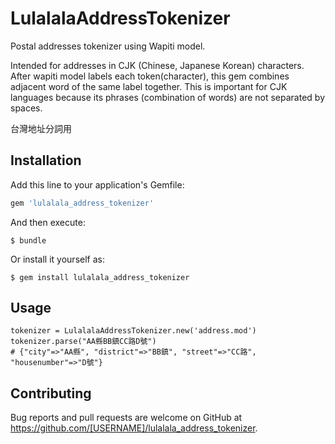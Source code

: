 # LulalalaAddressTokenizer

Postal addresses tokenizer using Wapiti model.

Intended for addresses in CJK (Chinese, Japanese Korean) characters.
After wapiti model labels each token(character), this gem combines adjacent word of the same label together.
This is important for CJK languages because its phrases (combination of words) are not separated by spaces.

台灣地址分詞用

## Installation

Add this line to your application's Gemfile:

```ruby
gem 'lulalala_address_tokenizer'
```

And then execute:

    $ bundle

Or install it yourself as:

    $ gem install lulalala_address_tokenizer

## Usage

```
tokenizer = LulalalaAddressTokenizer.new('address.mod')
tokenizer.parse("AA縣BB鎮CC路D號")
# {"city"=>"AA縣", "district"=>"BB鎮", "street"=>"CC路", "housenumber"=>"D號"}
```

## Contributing

Bug reports and pull requests are welcome on GitHub at https://github.com/[USERNAME]/lulalala_address_tokenizer.

